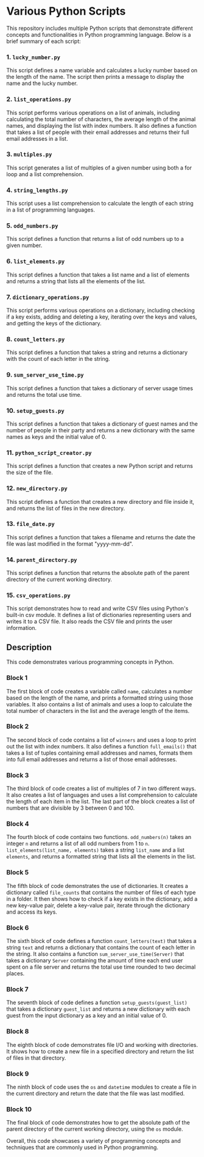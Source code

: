 # Various Python Scripts

This repository includes multiple Python scripts that demonstrate different concepts and functionalities in Python programming language. Below is a brief summary of each script:

### 1. `lucky_number.py`
This script defines a name variable and calculates a lucky number based on the length of the name. The script then prints a message to display the name and the lucky number.

### 2. `list_operations.py`
This script performs various operations on a list of animals, including calculating the total number of characters, the average length of the animal names, and displaying the list with index numbers. It also defines a function that takes a list of people with their email addresses and returns their full email addresses in a list.

### 3. `multiples.py`
This script generates a list of multiples of a given number using both a for loop and a list comprehension.

### 4. `string_lengths.py`
This script uses a list comprehension to calculate the length of each string in a list of programming languages.

### 5. `odd_numbers.py`
This script defines a function that returns a list of odd numbers up to a given number.

### 6. `list_elements.py`
This script defines a function that takes a list name and a list of elements and returns a string that lists all the elements of the list.

### 7. `dictionary_operations.py`
This script performs various operations on a dictionary, including checking if a key exists, adding and deleting a key, iterating over the keys and values, and getting the keys of the dictionary.

### 8. `count_letters.py`
This script defines a function that takes a string and returns a dictionary with the count of each letter in the string.

### 9. `sum_server_use_time.py`
This script defines a function that takes a dictionary of server usage times and returns the total use time.

### 10. `setup_guests.py`
This script defines a function that takes a dictionary of guest names and the number of people in their party and returns a new dictionary with the same names as keys and the initial value of 0.

### 11. `python_script_creator.py`
This script defines a function that creates a new Python script and returns the size of the file.

### 12. `new_directory.py`
This script defines a function that creates a new directory and file inside it, and returns the list of files in the new directory.

### 13. `file_date.py`
This script defines a function that takes a filename and returns the date the file was last modified in the format "yyyy-mm-dd".

### 14. `parent_directory.py`
This script defines a function that returns the absolute path of the parent directory of the current working directory.

### 15. `csv_operations.py`
This script demonstrates how to read and write CSV files using Python's built-in csv module. It defines a list of dictionaries representing users and writes it to a CSV file. It also reads the CSV file and prints the user information.

## Description

This code demonstrates various programming concepts in Python.

### Block 1

The first block of code creates a variable called `name`, calculates a number based on the length of the name, and prints a formatted string using those variables. It also contains a list of animals and uses a loop to calculate the total number of characters in the list and the average length of the items.

### Block 2

The second block of code contains a list of `winners` and uses a loop to print out the list with index numbers. It also defines a function `full_emails()` that takes a list of tuples containing email addresses and names, formats them into full email addresses and returns a list of those email addresses.

### Block 3

The third block of code creates a list of multiples of 7 in two different ways. It also creates a list of languages and uses a list comprehension to calculate the length of each item in the list. The last part of the block creates a list of numbers that are divisible by 3 between 0 and 100.

### Block 4

The fourth block of code contains two functions. `odd_numbers(n)` takes an integer `n` and returns a list of all odd numbers from 1 to `n`. `list_elements(list_name, elements)` takes a string `list_name` and a list `elements`, and returns a formatted string that lists all the elements in the list.

### Block 5

The fifth block of code demonstrates the use of dictionaries. It creates a dictionary called `file_counts` that contains the number of files of each type in a folder. It then shows how to check if a key exists in the dictionary, add a new key-value pair, delete a key-value pair, iterate through the dictionary and access its keys.

### Block 6

The sixth block of code defines a function `count_letters(text)` that takes a string `text` and returns a dictionary that contains the count of each letter in the string. It also contains a function `sum_server_use_time(Server)` that takes a dictionary `Server` containing the amount of time each end user spent on a file server and returns the total use time rounded to two decimal places.

### Block 7

The seventh block of code defines a function `setup_guests(guest_list)` that takes a dictionary `guest_list` and returns a new dictionary with each guest from the input dictionary as a key and an initial value of 0.

### Block 8

The eighth block of code demonstrates file I/O and working with directories. It shows how to create a new file in a specified directory and return the list of files in that directory.

### Block 9

The ninth block of code uses the `os` and `datetime` modules to create a file in the current directory and return the date that the file was last modified.

### Block 10

The final block of code demonstrates how to get the absolute path of the parent directory of the current working directory, using the `os` module.

Overall, this code showcases a variety of programming concepts and techniques that are commonly used in Python programming.
